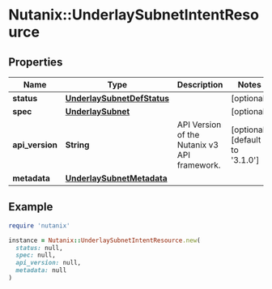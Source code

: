 # Nutanix::UnderlaySubnetIntentResource

## Properties

| Name | Type | Description | Notes |
| ---- | ---- | ----------- | ----- |
| **status** | [**UnderlaySubnetDefStatus**](UnderlaySubnetDefStatus.md) |  | [optional] |
| **spec** | [**UnderlaySubnet**](UnderlaySubnet.md) |  | [optional] |
| **api_version** | **String** | API Version of the Nutanix v3 API framework. | [optional][default to &#39;3.1.0&#39;] |
| **metadata** | [**UnderlaySubnetMetadata**](UnderlaySubnetMetadata.md) |  |  |

## Example

```ruby
require 'nutanix'

instance = Nutanix::UnderlaySubnetIntentResource.new(
  status: null,
  spec: null,
  api_version: null,
  metadata: null
)
```

